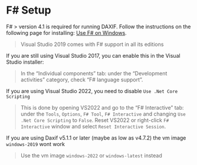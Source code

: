 # F# Setup

F# > version 4.1 is required for running DAXIF. Follow the instructions on the following page for installing: [Use F# on Windows](https://fsharp.org/use/windows/).

> Visual Studio 2019 comes with F# support in all its editions

If you are still using Visual Studio 2017, you can enable this in the Visual Studio installer:
> In the “Individual components” tab: under the “Development activities” category, check “F# language support”.

If you are using Visual Studio 2022, you need to disable `Use .Net Core Scripting`
> This is done by opening VS2022 and go to the “F# Interactive” tab: under the `Tools`, `Options`, `F# Tool`, `F# Interactive` and changing `Use .Net Core Scripting` to `False`.
> Reset VS2022 or right-click `F# Interactive` window and select `Reset Interactive Session`.

If you are using Daxif v5.1.1 or later (maybe as low as v4.7.2) the vm image `windows-2019` wont work
> Use the vm image `windows-2022` or `windows-latest` instead
